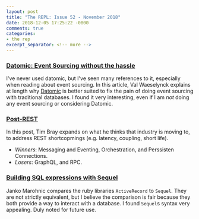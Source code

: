 ```yaml
---
layout: post
title: "The REPL: Issue 52 - November 2018"
date: 2018-12-05 17:25:22 -0800
comments: true
categories:
- the rep
excerpt_separator: <!-- more -->
---
```


### [Datomic: Event Sourcing without the hassle][1]

I've never used datomic, but I've seen many references to it, especially when reading about event sourcing. In this article, Val Waeselynck explains at length why [Datomic][datomic] is better suited to fix the pain of doing event sourcing with traditional databases. I found it very interesting, even if I am *not* doing any event sourcing or considering Datomic.

### [Post-REST][2]

In this post, Tim Bray expands on what he thinks that industry is moving to, to address REST shortcopmings (e.g. latency, coupling, short life).

- *Winners*: Messaging and Eventing, Orchestration, and Perssisten Connections.
- *Losers*: GraphQL, and RPC.

### [Building SQL expressions with Sequel][3]

Janko Marohnic compares the ruby libraries `ActiveRecord` to `Sequel`. They are not strictly equivalent, but I believe the comparison is fair because they both provide a way to interact with a database. I found `Sequel`s syntax very appealing. Duly noted for future use.

[1]: https://vvvvalvalval.github.io/posts/2018-11-12-datomic-event-sourcing-without-the-hassle.html
[2]: https://www.tbray.org/ongoing/When/201x/2018/11/18/Post-REST
[3]: https://bits.citrusbyte.com/building-sql-expressions-with-sequel/
[datomic]: https://www.datomic.com/
